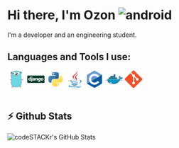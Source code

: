 # Hi there, I'm  Ozon <img src="https://www.vectorlogo.zone/logos/archlinux/archlinux-icon.svg" alt="android" width="25" height="25"/>

I'm a developer and an engineering student.

## Languages and Tools I use:

<img src="https://raw.githubusercontent.com/devicons/devicon/master/icons/go/go-original.svg" alt="Go" height=40>
<img src="https://raw.githubusercontent.com/devicons/devicon/master/icons/django/django-original.svg" alt="Django" height=40>
<img src="https://raw.githubusercontent.com/devicons/devicon/master/icons/python/python-original.svg" alt="Python" height=40>
<img src="https://raw.githubusercontent.com/devicons/devicon/master/icons/java/java-original.svg" alt="Java" height=40>
<img src="https://raw.githubusercontent.com/devicons/devicon/master/icons/c/c-original.svg" alt="C" height=40>
<img src="https://raw.githubusercontent.com/devicons/devicon/master/icons/docker/docker-original.svg" alt="Git" height=40>
<img src="https://raw.githubusercontent.com/devicons/devicon/master/icons/git/git-original.svg" alt="Git" height=40>


<br/>
<br/>

## :zap: Github Stats

<img align="left" alt="codeSTACKr's GitHub Stats" src="https://github-readme-stats.vercel.app/api?username=ozon2&show_icons=true&hide=stars&count_private=true" />
